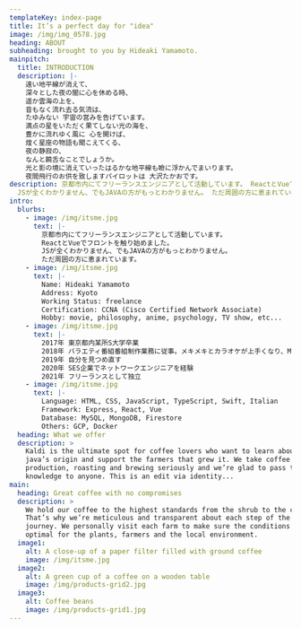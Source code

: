 ```yaml
---
templateKey: index-page
title: It’s a perfect day for "idea"
image: /img/img_0578.jpg
heading: ABOUT
subheading: brought to you by Hideaki Yamamoto.
mainpitch:
  title: INTRODUCTION
  description: |-
    遠い地平線が消えて、
    深々とした夜の闇に心を休める時、
    遥か雲海の上を、
    音もなく流れ去る気流は、
    たゆみない 宇宙の営みを告げています。
    満点の星をいただく果てしない光の海を、
    豊かに流れゆく風に 心を開けば、
    煌く星座の物語も聞こえてくる、
    夜の静寂の、
    なんと饒舌なことでしょうか。
    光と影の境に消えていったはるかな地平線も瞼に浮かんでまいります。
    夜間飛行のお供を致しますパイロットは 大沢たかおです。
description: 京都市内にてフリーランスエンジニアとして活動しています。 ReactとVueでフロントを触り始めました。
  JSが全くわかりません、でもJAVAの方がもっとわかりません。 ただ周囲の方に恵まれています。
intro:
  blurbs:
    - image: /img/itsme.jpg
      text: |-
        京都市内にてフリーランスエンジニアとして活動しています。
        ReactとVueでフロントを触り始めました。 
        JSが全くわかりません、でもJAVAの方がもっとわかりません。 
        ただ周囲の方に恵まれています。
    - image: /img/itsme.jpg
      text: |-
        Name: Hideaki Yamamoto
        Address: Kyoto
        Working Status: freelance
        Certification: CCNA (Cisco Certified Network Associate)
        Hobby: movie, philosophy, anime, psychology, TV show, etc...
    - image: /img/itsme.jpg
      text: |-
        2017年 東京都内某所S大学卒業
        2018年 バラエティ番組番組制作業務に従事。メキメキとカラオケが上手くなり、MISIAで95点を叩き出すまでに成長。
        2019年 自分を見つめ直す
        2020年 SES企業でネットワークエンジニアを経験
        2021年 フリーランスとして独立
    - image: /img/itsme.jpg
      text: |-
        Language: HTML, CSS, JavaScript, TypeScript, Swift, Italian
        Framework: Express, React, Vue
        Database: MySQL, MongoDB, Firestore
        Others: GCP, Docker
  heading: What we offer
  description: >
    Kaldi is the ultimate spot for coffee lovers who want to learn about their
    java’s origin and support the farmers that grew it. We take coffee
    production, roasting and brewing seriously and we’re glad to pass that
    knowledge to anyone. This is an edit via identity...
main:
  heading: Great coffee with no compromises
  description: >
    We hold our coffee to the highest standards from the shrub to the cup.
    That’s why we’re meticulous and transparent about each step of the coffee’s
    journey. We personally visit each farm to make sure the conditions are
    optimal for the plants, farmers and the local environment.
  image1:
    alt: A close-up of a paper filter filled with ground coffee
    image: /img/itsme.jpg
  image2:
    alt: A green cup of a coffee on a wooden table
    image: /img/products-grid2.jpg
  image3:
    alt: Coffee beans
    image: /img/products-grid1.jpg
---
```

